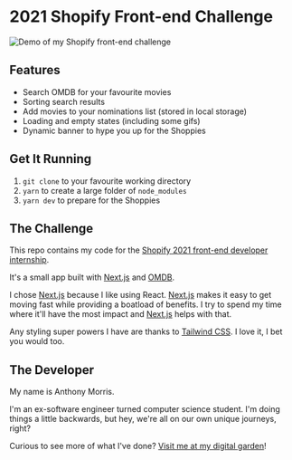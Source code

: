 # 2021 Shopify Front-end Challenge

![Demo of my Shopify front-end challenge](https://user-images.githubusercontent.com/16005567/103851416-99a7f000-505e-11eb-908f-1411701f4e4b.gif)

## Features

- Search OMDB for your favourite movies
- Sorting search results
- Add movies to your nominations list (stored in local storage)
- Loading and empty states (including some gifs)
- Dynamic banner to hype you up for the Shoppies

## Get It Running

1. `git clone` to your favourite working directory
2. `yarn` to create a large folder of `node_modules`
3. `yarn dev` to prepare for the Shoppies

## The Challenge

This repo contains my code for the [Shopify 2021 front-end developer internship](https://jobs.smartrecruiters.com/ni/Shopify/ee14b4f1-62ec-4a47-850b-2311c57f855b-front-end-developer-intern-remote-summer-2021).

It's a small app built with [Next.js](https://nextjs.org/) and [OMDB](https://www.omdbapi.com).

I chose [Next.js](https://nextjs.org/) because I like using React. [Next.js](https://nextjs.org/) makes it easy to get moving fast while providing a boatload of benefits. I try to spend my time where it'll have the most impact and [Next.js](https://nextjs.org/) helps with that.

Any styling super powers I have are thanks to [Tailwind CSS](https://tailwindcss.com/). I love it, I bet you would too.

## The Developer

My name is Anthony Morris.

I'm an ex-software engineer turned computer science student. I'm doing things a little backwards, but hey, we're all on our own unique journeys, right?

Curious to see more of what I've done? [Visit me at my digital garden](https://anthonymorris.dev)!